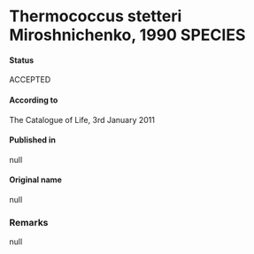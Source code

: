 # Thermococcus stetteri Miroshnichenko, 1990 SPECIES

#### Status
ACCEPTED

#### According to
The Catalogue of Life, 3rd January 2011

#### Published in
null

#### Original name
null

### Remarks
null